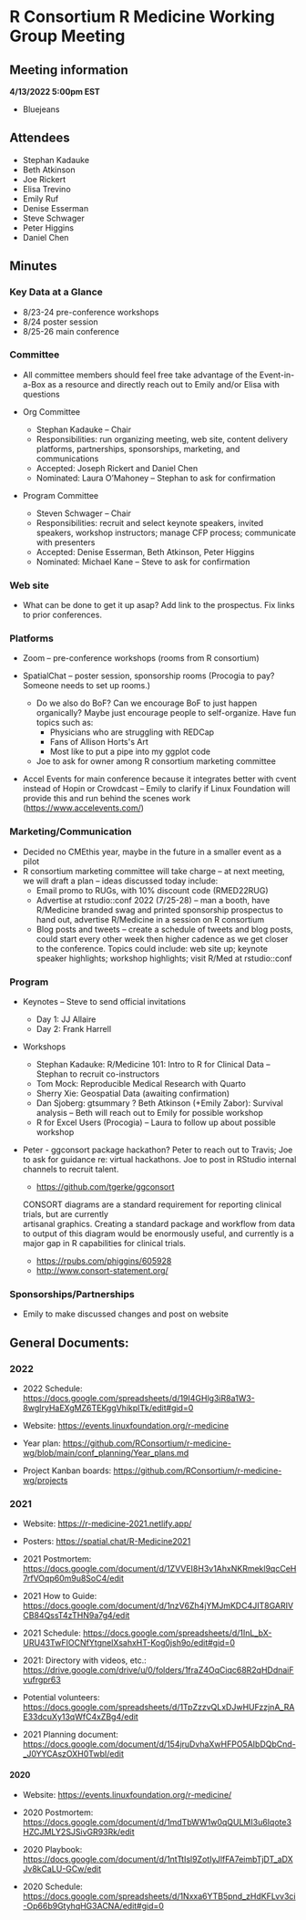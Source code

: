 # R Consortium R Medicine Working Group Meeting 

## Meeting information

**4/13/2022 5:00pm EST**

* Bluejeans

## Attendees

* Stephan Kadauke
* Beth Atkinson
* Joe Rickert
* Elisa Trevino
* Emily Ruf
* Denise Esserman
* Steve Schwager
* Peter Higgins
* Daniel Chen


## Minutes 

### Key Data at a Glance 

* 8/23-24 pre-conference workshops 
* 8/24 poster session 
* 8/25-26 main conference 
 
### Committee 

* All committee members should feel free take advantage of the Event-in-a-Box as a resource and directly reach out to Emily and/or Elisa with questions 

* Org Committee 
   + Stephan Kadauke – Chair 
   + Responsibilities: run organizing meeting, web site, content delivery platforms, partnerships,
   sponsorships, marketing, and communications 
   + Accepted: Joseph Rickert and Daniel Chen 
   + Nominated: Laura O’Mahoney – Stephan to ask for confirmation 
* Program Committee 
   + Steven Schwager – Chair 
   + Responsibilities: recruit and select keynote speakers, invited speakers, 
   workshop instructors; manage CFP process; communicate with presenters 
   + Accepted: Denise Esserman, Beth Atkinson, Peter Higgins 
   + Nominated: Michael Kane – Steve to ask for confirmation 
 

### Web site 

* What can be done to get it up asap? Add link to the prospectus.  Fix links to prior conferences.
 

### Platforms 

* Zoom – pre-conference workshops (rooms from R consortium)
* SpatialChat – poster session, sponsorship rooms (Procogia to pay?  Someone needs to set up rooms.)
  + Do we also do BoF? Can we encourage BoF to just happen organically?  Maybe just encourage people to self-organize.  Have fun topics such as:
     + Physicians who are struggling with REDCap
     + Fans of Allison Horts's Art
     + Most like to put a pipe into my ggplot code
  + Joe to ask for owner among R consortium marketing committee
  
* Accel Events for main conference because it integrates better with cvent instead of Hopin or Crowdcast – Emily to clarify if Linux Foundation will provide this and run behind the scenes work   (https://www.accelevents.com/)
 

### Marketing/Communication 

* Decided no CMEthis year, maybe in the future in a smaller event as a pilot
* R consortium marketing committee will take charge – at next meeting, we will draft a plan – ideas discussed today include:
  + Email promo to RUGs, with 10% discount code (RMED22RUG) 
  + Advertise at rstudio::conf 2022 (7/25-28) – man a booth, have R/Medicine branded swag and printed sponsorship prospectus to hand out, advertise R/Medicine in a session on R consortium 
  + Blog posts and tweets – create a schedule of tweets and blog posts, could start every other week then higher cadence as we get closer to the conference. Topics could include: web site up; keynote speaker highlights; workshop highlights; visit R/Med at rstudio::conf 


### Program 

* Keynotes  – Steve to send official invitations 
   + Day 1: JJ Allaire 
   + Day 2: Frank Harrell 

   
* Workshops 
  + Stephan Kadauke: R/Medicine 101: Intro to R for Clinical Data – Stephan to recruit co-instructors
  + Tom Mock: Reproducible Medical Research with Quarto 
  + Sherry Xie: Geospatial Data (awaiting confirmation) 
  + Dan Sjoberg: gtsummary ?
   Beth Atkinson (+Emily Zabor): Survival analysis – Beth will reach out to Emily for possible workshop 
  + R for Excel Users (Procogia) – Laura to follow up about possible workshop 
  
  
* Peter - ggconsort package hackathon? Peter to reach out to Travis; Joe to ask for guidance re: virtual hackathons. Joe to post in RStudio internal channels to recruit talent.

  + https://github.com/tgerke/ggconsort

  CONSORT diagrams are a standard requirement for reporting clinical trials, but are currently   
  artisanal graphics. Creating a standard package and workflow from data to output of this diagram 
  would be enormously useful, and currently is a major gap in R capabilities for clinical trials.
 
   + https://rpubs.com/phiggins/605928
   + http://www.consort-statement.org/
 
### Sponsorships/Partnerships 

* Emily to make discussed changes and post on website 

## General Documents: 

### 2022

* 2022 Schedule: https://docs.google.com/spreadsheets/d/19I4GHlg3iR8a1W3-8wgIryHaEXgMZ6TEKggVhikpITk/edit#gid=0

* Website: https://events.linuxfoundation.org/r-medicine

* Year plan: https://github.com/RConsortium/r-medicine-wg/blob/main/conf_planning/Year_plans.md

* Project Kanban boards:  https://github.com/RConsortium/r-medicine-wg/projects

### 2021

* Website: https://r-medicine-2021.netlify.app/

* Posters: https://spatial.chat/R-Medicine2021

* 2021 Postmortem: https://docs.google.com/document/d/1ZVVEI8H3v1AhxNKRmekl9qcCeH7rfVOqp60m9u8SoC4/edit

* 2021 How to Guide: https://docs.google.com/document/d/1nzV6Zh4jYMJmKDC4JIT8GARIVCB84QssT4zTHN9a7g4/edit
 
* 2021 Schedule: https://docs.google.com/spreadsheets/d/1InL_bX-URU43TwFIOCNfYtgnelXsahxHT-Kog0jsh9o/edit#gid=0

* 2021: Directory with videos, etc.: https://drive.google.com/drive/u/0/folders/1fraZ4OqCiqc68R2qHDdnaiFvufrgpr63

* Potential volunteers:
https://docs.google.com/spreadsheets/d/1TpZzzvQLxDJwHUFzzjnA_RAE33dcuXy13qWfC4xZBg4/edit

* 2021 Planning document: https://docs.google.com/document/d/154jruDvhaXwHFPO5AIbDQbCnd-_J0YYCAszOXH0TwbI/edit 


#### 2020

* Website: https://events.linuxfoundation.org/r-medicine/

* 2020 Postmortem: https://docs.google.com/document/d/1mdTbWW1w0qQULMI3u6Iqote3HZCJMLY2SJSivGR93Rk/edit

* 2020 Playbook: https://docs.google.com/document/d/1ntTtIsl9ZotIyJlfFA7eimbTjDT_aDXJv8kCaLU-GCw/edit

* 2020 Schedule: https://docs.google.com/spreadsheets/d/1Nxxa6YTB5pnd_zHdKFLvv3ci-Op66b9GtyhqHG3ACNA/edit#gid=0





